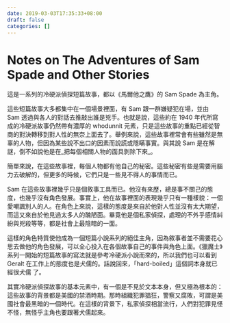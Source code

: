 ```yaml
---
date: 2019-03-03T17:35:33+08:00
draft: false
categories: []
---
```


# Notes on The Adventures of Sam Spade and Other Stories

這是一系列的冷硬派偵探短篇故事，都以《馬爾他之鷹》的 Sam Spade 為主角。

這些短篇故事大多都集中在一個場景裡面，有 Sam 跟一群嫌疑犯在場，並由 Sam 透過與各人的對話去推敲出誰是兇手。也就是說，這些約在 1940 年代所寫成的冷硬派故事仍然帶有濃厚的 whodunnit 元素，只是這些故事的重點已經從智商的對決轉移到對人性的無奈上面去了。舉例來說，這些故事裡常會有些雖然是無辜的人物，但因為某些說不出口的因素而說謊或隱瞞事實。與其說 Sam 是在解謎，倒不如說他是在_把每個相關人物的面具剝除下來_。

簡單來說，在這些故事裡，每個人物都有他自己的秘密。這些秘密有些是需要用腦力去破解的，但更多的時候，它們只是一些見不得人的事情而已。

Sam 在這些故事裡幾乎只是個敘事工具而已。他沒有來歷，總是事不關己的態度，也幾乎沒有角色發展。事實上，他在故事裡面的表現幾乎只有一種樣貌：一個愛嘲諷別人的人。在角色上來說，這樣的態度是來自於他對人性並沒有太大期望，而這又來自於他見過太多人的醜陋面。畢竟他是個私家偵探，處理的不外乎感情糾紛與兇殺等等，都是社會上最陰暗的一面。

這樣的角色特質使他成為一個短篇小說系列的絕佳主角，因為敘事者並不需要花心思去做他的角色發展，可以全心投入在各個故事自己的事件與角色上面。《獵魔士》系列一開始的短篇故事的寫法就是參考冷硬派小說而來的，所以我們也可以看到 Geralt 在工作上的態度也是犬儒的。話說回來，「hard-boiled」這個詞本身就已經很犬儒
了。

其實冷硬派偵探故事的基本元素中，有一個是不見於文本本身，但又極為根本的：這些故事的背景都是美國的禁酒時期。那時組織犯罪猖狂，警察又腐敗，可謂是美國社會最黑暗的一個時代。在這樣的背景下，私家偵探相當流行，人們對犯罪見怪不怪，無怪乎主角也要跟著犬儒起來。